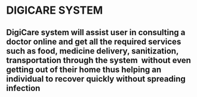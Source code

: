 # DIGICARE SYSTEM
## DigiCare system will assist user in consulting a doctor online and get all the required services such as food, medicine delivery, sanitization, transportation through the system  without even getting out of their home thus helping an individual to recover quickly without spreading infection
